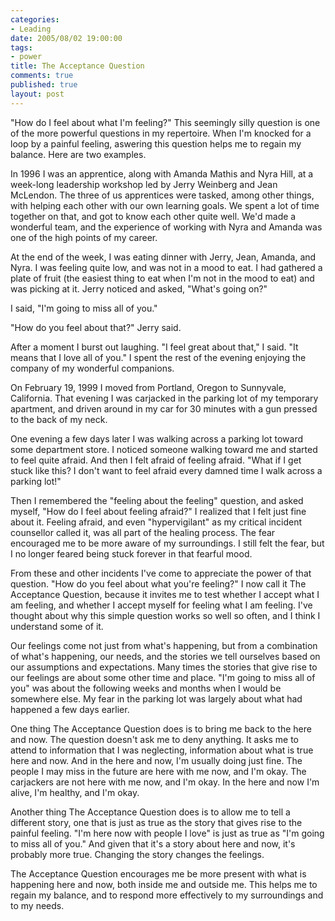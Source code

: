 ```yaml
--- 
categories: 
- Leading
date: 2005/08/02 19:00:00
tags: 
- power
title: The Acceptance Question
comments: true
published: true
layout: post
---
```


<p>"How do I feel about what I'm feeling?"  This seemingly silly question is one of the more powerful questions in my repertoire.  When I'm knocked for a loop by a painful feeling, aswering this question helps me to regain my balance.  Here are two examples.</p>
<p>In 1996 I was an apprentice, along with Amanda Mathis and Nyra Hill, at a week-long leadership workshop led by Jerry Weinberg and Jean McLendon.  The three of us apprentices were tasked, among other things, with helping each other with our own learning goals.  We spent a lot of time together on that, and got to know each other quite well.  We'd made a wonderful team, and the experience of working with Nyra and Amanda was one of the high points of my career.</p>
<p>At the end of the week, I was eating dinner with Jerry, Jean, Amanda, and Nyra.  I was feeling quite low, and was not in a mood to eat.  I had gathered a plate of fruit (the easiest thing to eat when I'm not in the mood to eat) and was picking at it.  Jerry noticed and asked, "What's going on?"</p>
<p>I said, "I'm going to miss all of you."</p>
<p>"How do you feel about that?" Jerry said.</p>
<p>After a moment I burst out laughing.  "I feel great about that," I said.  "It means that I love all of you."  I spent the rest of the evening enjoying the company of my wonderful companions.</p>
<p>On February 19, 1999 I moved from Portland, Oregon to Sunnyvale, California.  That evening I was carjacked in the parking lot of my temporary apartment, and driven around in my car for 30 minutes with a gun pressed to the back of my neck.</p>
<p>One evening a few days later I was walking across a parking lot toward some department store.  I noticed someone walking toward me and started to feel quite afraid.  And then I felt afraid of feeling afraid.  "What if I get stuck like this?  I don't want to feel afraid every damned time I walk across a parking lot!"</p>
<p>Then I remembered the "feeling about the feeling" question, and asked myself, "How do I feel about feeling afraid?"  I realized that I felt just fine about it.  Feeling afraid, and even "hypervigilant" as my critical incident counsellor called it, was all part of the healing process.  The fear encouraged me to be more aware of my surroundings.  I still felt the fear, but I no longer feared being stuck forever in that fearful mood.</p>
<p>From these and other incidents I've come to appreciate the power of that question. "How do you feel about what you're feeling?"  I now call it The Acceptance Question, because it invites me to test whether I accept what I am feeling, and whether I accept myself for feeling what I am feeling.  I've thought about why this simple question works so well so often, and I think I understand some of it.</p>
<p>Our feelings come not just from what's happening, but from a combination of what's happening, our needs, and the stories we tell ourselves based on our assumptions and expectations.  Many times the stories that give rise to our feelings are about some other time and place.  "I'm going to miss all of you" was about the following weeks and months when I would be somewhere else. My fear in the parking lot was largely about what had happened a few days earlier.</p>
<p>One thing The Acceptance Question does is to bring me back to the here and now.  The question doesn't ask me to deny anything.  It asks me to attend to information that I was neglecting, information about what is true here and now.  And in the here and now, I'm usually doing just fine.  The people I may miss in the future are here with me now, and I'm okay.  The carjackers are not here with me now, and I'm okay.  In the here and now I'm alive, I'm healthy, and I'm okay.</p>
<p>Another thing The Acceptance Question does is to allow me to tell a different story, one that is just as true as the story that gives rise to the painful feeling.  "I'm here now with people I love" is just as true as "I'm going to miss all of you."  And given that it's a story about here and now, it's probably more true.  Changing the story changes the feelings.</p>
<p>The Acceptance Question encourages me be more present with what is happening here and now, both inside me and outside me.  This helps me to regain my balance, and to respond more effectively to my surroundings and to my needs.</p>
